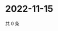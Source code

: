 # 2022-11-15

共 0 条

<!-- BEGIN WEIBO -->
<!-- 最后更新时间 Tue Nov 15 2022 22:14:15 GMT+0800 (China Standard Time) -->

<!-- END WEIBO -->
